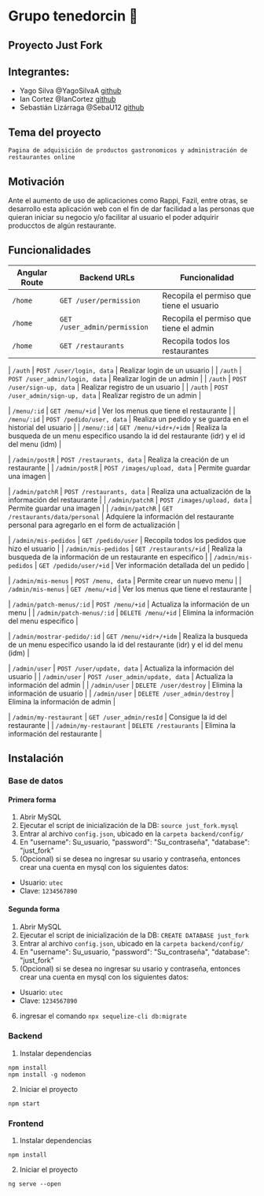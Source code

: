 # Grupo tenedorcin :fork_and_knife:
## Proyecto Just Fork 

## Integrantes: 
- Yago Silva @YagoSilvaA [github](https://github.com/YagoSilvaA)
- Ian Cortez @IanCortez [github](https://github.com/IanCortez)
- Sebastián Lizárraga @SebaU12 [github](https://github.com/SebaU12)

## Tema del proyecto

`Pagina de adquisición de productos gastronomicos y administración de restaurantes online`

## Motivación
Ante el aumento de uso de aplicaciones como Rappi, Fazil, entre otras, se desarrollo esta aplicación web con el fin de dar facilidad a las personas que quieran iniciar su negocio y/o facilitar al usuario el poder adquirir producctos de algún restaurante. 


## Funcionalidades

| Angular Route | Backend URLs | Funcionalidad |
| --- | --- | --- |
| `/home` | `GET /user/permission` | Recopila el permiso que tiene el usuario | 
| `/home` | `GET /user_admin/permission` | Recopila el permiso que tiene el admin | 
| `/home` | `GET /restaurants` | Recopila todos los restaurantes | 

| `/auth` | `POST /user/login, data` | Realizar login de un usuario | 
| `/auth` | `POST /user_admin/login, data` | Realizar login de un admin | 
| `/auth` | `POST /user/sign-up, data` | Realizar registro de un usuario | 
| `/auth` | `POST /user_admin/sign-up, data` | Realizar registro de un admin | 

| `/menu/:id` | `GET /menu/+id` | Ver los menus que tiene el restaurante | 
| `/menu/:id` | `POST /pedido/user, data` | Realiza un pedido y se guarda en el historial del usuario | 
| `/menu/:id` | `GET /menu/+idr+/+idm` | Realiza la busqueda de un menu especifico usando la id del restaurante (idr) y el id del menu (idm) | 

| `/admin/postR` | `POST /restaurants, data` | Realiza la creación de un restaurante | 
| `/admin/postR` | `POST /images/upload, data` | Permite guardar una imagen | 

| `/admin/patchR` | `POST /restaurants, data` | Realiza una actualización de la información del restaurante | 
| `/admin/patchR` | `POST /images/upload, data` | Permite guardar una imagen | 
| `/admin/patchR` | `GET /restaurants/data/personal` | Adquiere la información del restaurante personal para agregarlo en el form de actualización |

| `/admin/mis-pedidos` | `GET /pedido/user` | Recopila todos los pedidos que hizo el usuario | 
| `/admin/mis-pedidos` | `GET /restaurants/+id` | Realiza la busqueda de la información de un restaurante en especifico |
| `/admin/mis-pedidos` | `GET /pedido/user/+id` | Ver información detallada del un pedido | 

| `/admin/mis-menus` | `POST /menu, data` | Permite crear un nuevo menu | 
| `/admin/mis-menus` | `GET /menu/+id` | Ver los menus que tiene el restaurante | 

| `/admin/patch-menus/:id` | `POST /menu/+id` | Actualiza la información de un menu | 
| `/admin/patch-menus/:id` | `DELETE /menu/+id` | Elimina la información del menu especifico | 

| `/admin/mostrar-pedido/:id` | `GET /menu/+idr+/+idm` | Realiza la busqueda de un menu especifico usando la id del restaurante (idr) y el id del menu (idm) |

| `/admin/user` | `POST /user/update, data` | Actualiza la información del usuario | 
| `/admin/user` | `POST /user_admin/update, data` | Actualiza la información del admin | 
| `/admin/user` | `DELETE /user/destroy` | Elimina la información de usuario | 
| `/admin/user` | `DELETE /user_admin/destroy` | Elimina la información de admin | 

| `/admin/my-restaurant` | `GET /user_admin/resId` | Consigue la id del restaurante | 
| `/admin/my-restaurant` | `DELETE /restaurants` | Elimina la información del restaurante | 



## Instalación

### Base de datos
#### Primera forma
1. Abrir MySQL
2. Ejecutar el script de inicialización de la DB: `source just_fork.mysql`
3. Entrar al archivo `config.json`, ubicado en la `carpeta backend/config/`
4. En "username": Su_usuario, "password": "Su_contraseña", "database": "just_fork"
5. (Opcional) si se desea no ingresar su usario y contraseña, entonces crear una cuenta en mysql con los siguientes datos:
- Usuario: `utec`
- Clave: `1234567890`

#### Segunda forma
1. Abrir MySQL
2. Ejecutar el script de inicialización de la DB: `CREATE DATABASE just_fork`
3. Entrar al archivo `config.json`, ubicado en la `carpeta backend/config/`
4. En "username": Su_usuario, "password": "Su_contraseña", "database": "just_fork"
5. (Opcional) si se desea no ingresar su usario y contraseña, entonces crear una cuenta en mysql con los siguientes datos:
- Usuario: `utec`
- Clave: `1234567890`
6. ingresar el comando `npx sequelize-cli db:migrate`

### Backend

1. Instalar dependencias
```
npm install
npm install -g nodemon
```
2. Iniciar el proyecto

`npm start`

### Frontend

1. Instalar dependencias

`npm install`

2. Iniciar el proyecto

`ng serve --open`


